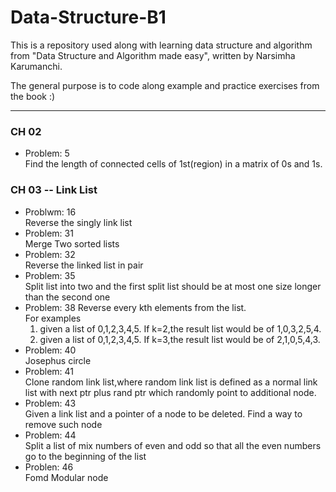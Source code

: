 # Data-Structure-B1

This is a repository used along with learning data structure and algorithm from "Data Structure and Algorithm made easy", written by Narsimha Karumanchi.

The general purpose is to code along example and practice exercises from the book :)

---

### CH 02

- Problem: 5 \
  Find the length of connected cells of 1st(region) in a matrix of 0s and 1s.

### CH 03 -- Link List

- Problwm: 16 \
   Reverse the singly link list
- Problem: 31 \
   Merge Two sorted lists
- Problem: 32 \
   Reverse the linked list in pair
- Problem: 35 \
   Split list into two and the first split list should be at most one size longer than the second one
- Problem: 38
  Reverse every kth elements from the list.\
   For examples
  1. given a list of 0,1,2,3,4,5. If k=2,the result list would be of 1,0,3,2,5,4.
  1. given a list of 0,1,2,3,4,5. If k=3,the result list would be of 2,1,0,5,4,3.
- Problem: 40 \
   Josephus circle
- Problem: 41 \
  Clone random link list,where random link list is defined as a normal link list with next ptr plus rand ptr which randomly point to additional node.
- Problem: 43 \
  Given a link list and a pointer of a node to be deleted. Find a way to remove such node
- Problem: 44 \
  Split a list of mix numbers of even and odd so that all the even numbers go to the beginning of the list
- Problen: 46 \
  Fomd Modular node
